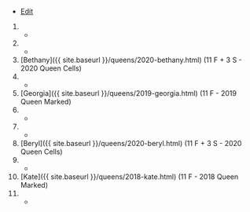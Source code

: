 * [Edit](https://github.com/joejcollins/rhapsody-angel/edit/master/_includes/apiary.md)

1. -
1. -
1. [Bethany]({{ site.baseurl }}/queens/2020-bethany.html) (11 F + 3 S - 2020 Queen Cells)
1. -
1. [Georgia]({{ site.baseurl }}/queens/2019-georgia.html) (11 F - 2019 Queen Marked)
1. -
1. -
1. [Beryl]({{ site.baseurl }}/queens/2020-beryl.html) (11 F + 3 S - 2020 Queen Cells)
1. -
1. [Kate]({{ site.baseurl }}/queens/2018-kate.html) (11 F - 2018 Queen Marked)
1. -
